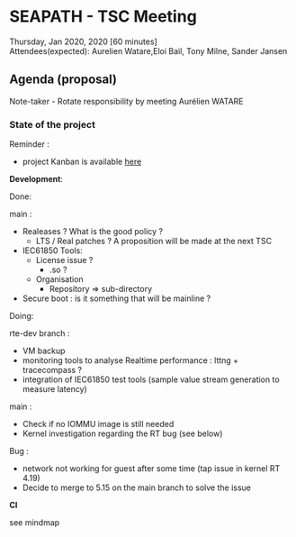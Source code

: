 # SEAPATH -  TSC Meeting

Thursday, Jan 2020, 2020 [60 minutes]  
Attendees(expected):  Aurelien Watare,Eloi Bail, Tony Milne, Sander Jansen


## Agenda (proposal)

Note-taker - Rotate responsibility by meeting  Aurélien WATARE


### State of the project 

Reminder : 

* project Kanban is available [here](https://github.com/orgs/seapath/projects/1)

**Development**:

Done:

main :

* Realeases ? What is the good policy ? 
  *  LTS / Real patches ?  A proposition will be made at the next TSC
* IEC61850 Tools:
  * License issue ?
    * .so ? 
  * Organisation
    * Repository => sub-directory
* Secure boot : is it something that will be mainline ?
 

Doing:

rte-dev branch :

* VM backup
* monitoring tools to analyse Realtime performance : lttng + tracecompass ?
* integration of IEC61850 test tools (sample value stream generation to measure latency)

main :

* Check if no IOMMU image is still needed
* Kernel investigation regarding the RT bug (see below)

Bug :

* network not working for guest after some time (tap issue in kernel RT 4.19)
* Decide to merge to 5.15  on the main branch to solve the issue

**CI**

see mindmap
